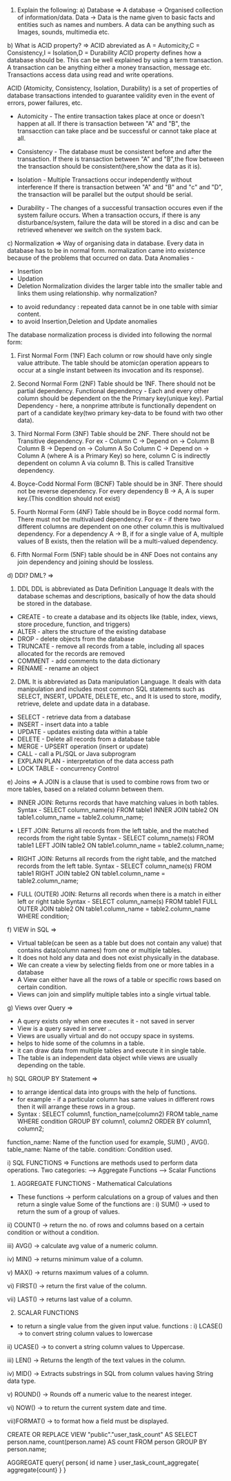 1) Explain the following:
a) Database
=> A database -> Organised collection of information/data.
   Data       -> Data is the name given to basic facts and entities such as names and numbers. A data can be anything such as Images, sounds, multimedia etc.

b) What is ACID property?
=> ACID abreviated as A = Automicity,C = Consistency,I = Isolation,D = Durability
   ACID property defines how a database should be.
   This can be well explained by using a term transaction. A transaction can be anything either a money transaction, message etc.
   Transactions access data using read and write operations.

   ACID (Atomicity, Consistency, Isolation, Durability) is a set of properties of database transactions intended to guarantee validity even in the event of errors, power failures, etc.
 * Automicity   - The entire transaction takes place at once or doesn't happen at all.
                  If there is transaction between "A" and "B", the transacction can take place and be successful or cannot take place at all.

 * Consistency  - The database must be consistent before and after the transaction.
                  If there is transaction between "A" and "B",the flow between the transaction should be consistent(here,show the data as it is).

 * Isolation    - Multiple Transactions occur independently without interference 
                  If there is transaction between "A" and "B" and "c" and "D", the transaction will be parallel but the output should be serial. 

 * Durability   - The changes of a successful transaction occures even if the system failure occurs.
                  When a transaction occurs, if there is any disturbance/system, failure the data will be stored in a disc and can be retrieved whenever we switch on the system back.


c) Normalization
=> Way of organising data in database.
   Every data in database has to be in normal form.
   normalization came into existence because of the problems that occurred on data.
   Data Anomalies -
   * Insertion
   * Updation
   * Deletion
Normalization divides the larger table into the smaller table and links them using relationship.
   why normalization?
   - to avoid redundancy : repeated data cannot be in one table with simiar content.
   - to avoid Insertion,Deletion and Update anomalies 

The database normalization process is divided into following the normal form:
1) First Normal Form (1NF)
   Each column or row should have only single value attribute.
   The table should be atomic(an operation appears to occur at a single instant between its invocation and its response).

2) Second Normal Form (2NF)
   Table should be 1NF.
   There should not be partial dependency.
   Functional dependency - Each and every other column should be dependent on the the Primary key(unique key).
   Partial Dependency - here, a nonprime attribute is functionally dependent on part of a candidate key(two primary key-data to be found with two other data).

3) Third Normal Form (3NF)
   Table should be 2NF.
   There should not be Transitive dependency.
   For ex - 
   Column C -> Depend on -> Column B
   Column B -> Depend on -> Column A
   So Column C -> Depend on -> Column A (where A is a Primary Key) 
   so here, column C is indirectly dependent on column A via column B. This is called Transitive dependency.

4) Boyce-Codd Normal Form (BCNF)
   Table should be in 3NF.
   There should not be reverse dependency.
   For every dependency B -> A, A is super key.(This condition should not exist)
   
5) Fourth Normal Form (4NF)
   Table should be in Boyce codd normal form.
   There must not be multivalued dependency.
   For ex - if there two different columns are dependent on one other column.this is multivalued dependency.
   For a dependency A → B, if for a single value of A, multiple values of B exists, then the relation will be a multi-valued dependency.

6) Fifth Normal Form (5NF)
   table should be in 4NF
   Does not contains any join dependency and joining should be lossless.
   

d) DDl? DML?
=>
1) DDL
   DDL is abbreviated as Data Definition Language
   It deals with the database schemas and descriptions, basically of how the data should be stored in the database.
* CREATE - to create a database and its objects like (table, index, views, store procedure, function, and triggers)
* ALTER - alters the structure of the existing database
* DROP - delete objects from the database
* TRUNCATE - remove all records from a table, including all spaces allocated for the records are removed
* COMMENT - add comments to the data dictionary
* RENAME - rename an object

2) DML 
   It is abbreviated as Data manipulation Language.
   It deals with data manipulation and includes most common SQL statements such as SELECT, INSERT, UPDATE, DELETE, etc., and 
   It is used to store, modify, retrieve, delete and update data in a database.
* SELECT - retrieve data from a database
* INSERT - insert data into a table
* UPDATE - updates existing data within a table
* DELETE - Delete all records from a database table
* MERGE - UPSERT operation (insert or update)
* CALL - call a PL/SQL or Java subprogram
* EXPLAIN PLAN - interpretation of the data access path
* LOCK TABLE - concurrency Control


e) Joins
=> A JOIN is a clause that is used to combine rows from two or more tables, based on a related column between them.
* INNER JOIN: Returns records that have matching values in both tables.
Syntax -
SELECT column_name(s)
FROM table1
INNER JOIN table2
ON table1.column_name = table2.column_name;

* LEFT JOIN: Returns all records from the left table, and the matched records from the right table
Syntax - 
SELECT column_name(s)
FROM table1
LEFT JOIN table2
ON table1.column_name = table2.column_name;

* RIGHT JOIN: Returns all records from the right table, and the matched records from the left table.
Syntax - SELECT column_name(s)
FROM table1
RIGHT JOIN table2
ON table1.column_name = table2.column_name;

* FULL (OUTER) JOIN: Returns all records when there is a match in either left or right table
Syntax - 
SELECT column_name(s)
FROM table1
FULL OUTER JOIN table2
ON table1.column_name = table2.column_name
WHERE condition;

f) VIEW in SQL
=> 
* Virtual table(can be seen as a table but does not contain any value) that  contains data(column names) from one or multiple tables. 
* It does not hold any data and does not exist physically in the database.
* We can create a view by selecting fields from one or more tables in a database
* A View can either have all the rows of a table or specific rows based on certain condition.
* Views can join and simplify multiple tables into a single virtual table. 

g) Views over Query
=> 
* A query exists only when one executes it - not saved in server
* View is a query saved in server ..
* Views are usually virtual and do not occupy space in systems.
*  helps to hide some of the columns in a table.
*  it can draw data from multiple tables and execute it in single table.
*  The table is an independent data object while views are usually depending on the table.

h) SQL GROUP BY Statement
=> 
*  to arrange identical data into groups with the help of functions.
* for example - if a particular column has same values in different rows then it will arrange these rows in a group.
* Syntax : SELECT column1, function_name(column2)
FROM table_name
WHERE condition
GROUP BY column1, column2
ORDER BY column1, column2;

function_name: Name of the function used for example, SUM() , AVG().
table_name: Name of the table.
condition: Condition used.

i) SQL FUNCTIONS
=> Functions are methods used to perform data operations.
Two categories:
--> Aggregate Functions
--> Scalar Functions

1) AGGREGATE FUNCTIONS - Mathematical Calculations
* These functions -> perform calculations on a group of values and then return a single value
Some of the functions are :
i) SUM() -> used to return the sum of a group of values.

ii) COUNT() -> return the no. of rows and columns based on a certain condition or without a condition.

iii) AVG() -> calculate avg value of a numeric column.

iv) MIN() -> returns minimum value of a column.

v) MAX() -> returns maximum values of a column.

vi) FIRST() -> return the first value of the column.

vii) LAST() -> returns last value of a column.


2) SCALAR FUNCTIONS
* to return a single value from the given input value.
functions :
i) LCASE() -> to convert string column values to lowercase

ii) UCASE() -> to convert a string column values to Uppercase.

iii) LEN() -> Returns the length of the text values in the column.

iv) MID() -> Extracts substrings in SQL from column values having String data type.

v) ROUND() -> Rounds off a numeric value to the nearest integer.

vi) NOW() -> to return the current system date and time.

vii)FORMAT() -> to format how a field must be displayed.

CREATE
OR REPLACE VIEW "public"."user_task_count" AS
SELECT
  person.name,
  count(person.name) AS count
FROM
  person
GROUP BY
  person.name;



AGGREGATE
query{
  person{
    id
    name
  }
  user_task_count_aggregate{
    aggregate{count}
  }
}

